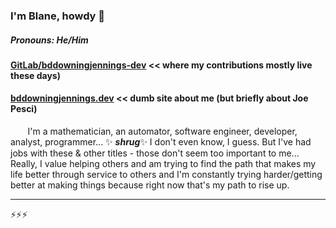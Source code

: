 ### I'm Blane, howdy 👋
##### Pronouns: He/Him

#### [GitLab/bddowningjennings-dev](https://gitlab.com/bddowningjennings-dev) << where my contributions mostly live these days)
#### [bddowningjennings.dev](https://bddowningjennings.dev) << dumb site about me (but briefly about Joe Pesci)

&nbsp;&nbsp;&nbsp;&nbsp;&nbsp;&nbsp; I'm a mathematician, an automator, software engineer, developer, analyst, programmer... ✨ ***shrug***✨  I don't even know, I guess. But I've had jobs with these & other titles - those don't seem too important to me... Really, I value helping others and am trying to find the path that makes my life better through service to others and I'm constantly trying harder/getting better at making things because right now that's my path to rise up.

---------
⚡⚡⚡

<!--
**bddowningjennings-dev/bddowningjennings-dev** is a ✨ _special_ ✨ repository because its `README.md` (this file) appears on your GitHub profile.

I'm a mathematician, an automator, software engineer, developer, analyst, programmer... ✨ ***shrug***✨  I don't even know, I guess. But I've had jobs with these & other titles - those don't seem too important to me... Really, I value helping others and am trying to find the path that makes my life better through service to others and I'm constantly trying harder/getting better at making things because right now that's my path to rise up.
Here are some ideas to get you started:

- 🔭 I’m currently working on ...
- 🌱 I’m currently learning ...
- 👯 I’m looking to collaborate on ...
- 🤔 I’m looking for help with ...
- 💬 Ask me about ...
- 📫 How to reach me: ...
- 😄 Pronouns: ...
- ⚡ Fun fact: ...
-->
